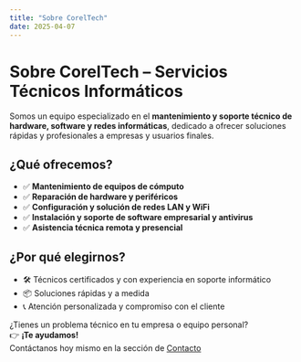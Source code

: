 ```yaml
---
title: "Sobre CorelTech"
date: 2025-04-07
---
```


# Sobre CorelTech – Servicios Técnicos Informáticos

Somos un equipo especializado en el **mantenimiento y soporte técnico de hardware, software y redes informáticas**, dedicado a ofrecer soluciones rápidas y profesionales a empresas y usuarios finales.

## ¿Qué ofrecemos?

- ✅ **Mantenimiento de equipos de cómputo**
- ✅ **Reparación de hardware y periféricos**
- ✅ **Configuración y solución de redes LAN y WiFi**
- ✅ **Instalación y soporte de software empresarial y antivirus**
- ✅ **Asistencia técnica remota y presencial**

## ¿Por qué elegirnos?

- 🛠️ Técnicos certificados y con experiencia en soporte informático
- 📦 Soluciones rápidas y a medida
- 📞 Atención personalizada y compromiso con el cliente

¿Tienes un problema técnico en tu empresa o equipo personal?  
👉 **¡Te ayudamos!**  
Contáctanos hoy mismo en la sección de [Contacto](/contacto/)
